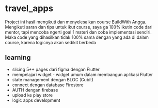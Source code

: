 # travel_apps

Project ini hasil mengikuti dan menyelesaikan course BuildWith Angga.
Mengikuti saran dan tips untuk ikut course, saya ga 100% ikutin code dari mentor, tapi mencoba ngerti goal 1 materi dan coba implementasi sendiri.
Maka code yang dihasilkan tidak 100% sama dengan yang ada di dalam course, karena logicnya akan sedikit berbeda

## learning

- slicing 5++ pages dari figma dengan Flutter
- mempelajari widget - widget umum dalam membangun aplikasi Flutter
- state management dengan BLOC (Cubit)
- connect dengan database Firestore
- AUTH dengan firebase
- upload ke play store
- logic apps development
